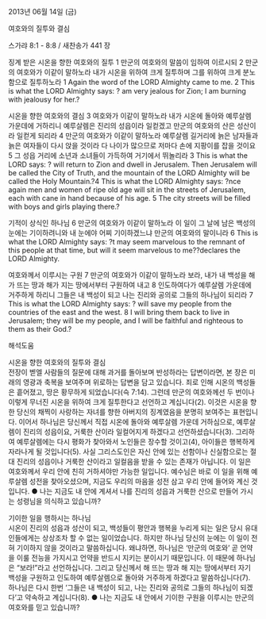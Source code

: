 2013년 06월 14일 (금)

여호와의 질투와 결심



스가랴 8:1 - 8:8 / 새찬송가 441 장


징계 받은 시온을 향한 여호와의 질투 
1 만군의 여호와의 말씀이 임하여 이르시되 2 만군의 여호와가 이같이 말하노라 내가 시온을 위하여 크게 질투하며 그를 위하여 크게 분노함으로 질투하노라
1 Again the word of the LORD Almighty came to me. 2 This is what the LORD Almighty says: ? am very jealous for Zion; I am burning with jealousy for her.?

시온을 향한 여호와의 결심 
3 여호와가 이같이 말하노라 내가 시온에 돌아와 예루살렘 가운데에 거하리니 예루살렘은 진리의 성읍이라 일컫겠고 만군의 여호와의 산은 성산이라 일컫게 되리라 4 만군의 여호와가 이같이 말하노라 예루살렘 길거리에 늙은 남자들과 늙은 여자들이 다시 앉을 것이라 다 나이가 많으므로 저마다 손에 지팡이를 잡을 것이요 5 그 성읍 거리에 소년과 소녀들이 가득하여 거기에서 뛰놀리라
3 This is what the LORD says: ? will return to Zion and dwell in Jerusalem. Then Jerusalem will be called the City of Truth, and the mountain of the LORD Almighty will be called the Holy Mountain.?4 This is what the LORD Almighty says: ?nce again men and women of ripe old age will sit in the streets of Jerusalem, each with cane in hand because of his age. 5 The city streets will be filled with boys and girls playing there.?  

기적이 상식인 하나님
6 만군의 여호와가 이같이 말하노라 이 일이 그 날에 남은 백성의 눈에는 기이하려니와 내 눈에야 어찌 기이하겠느냐 만군의 여호와의 말이니라
6 This is what the LORD Almighty says: ?t may seem marvelous to the remnant of this people at that time, but will it seem marvelous to me??declares the LORD Almighty.   

여호와께서 이루시는 구원
7 만군의 여호와가 이같이 말하노라 보라, 내가 내 백성을 해가 뜨는 땅과 해가 지는 땅에서부터 구원하여 내고 8 인도하여다가 예루살렘 가운데에 거주하게 하리니 그들은 내 백성이 되고 나는 진리와 공의로 그들의 하나님이 되리라
7 This is what the LORD Almighty says: ? will save my people from the countries of the east and the west. 8 I will bring them back to live in Jerusalem; they will be my people, and I will be faithful and righteous to them as their God.?

해석도움





시온을 향한 여호와의 질투와 결심  
전장이 벧엘 사람들의 질문에 대해 과거를 돌아보며 반성하라는 답변이라면, 본 장은 미래의 영광과 축복을 보여주며 위로하는 답변을 담고 있습니다. 죄로 인해 시온의 백성들은 흩어졌고, 땅은 황무하게 되었습니다(슥 7:14). 그런데 만군의 여호와께선 두 번이나 이렇게 무너진 시온을 위하여 크게 질투한다고 선언하고 계십니다(2). 이것은 시온을 향한 당신의 채찍이 사랑하는 자녀를 향한 아버지의 징계였음을 분명히 보여주는 표현입니다. 이어서 하나님은 당신께서 직접 시온에 돌아와 예루살렘 가운데 거하심으로, 예루살렘이 진리의 성읍이요, 거룩한 산이라 일컬어지게 하겠다고 선언하셨습니다(3). 그리하여 예루살렘에는 다시 평화가 찾아와서 노인들은 장수할 것이고(4), 아이들은 행복하게 자라나게 될 것입니다(5). 사실 그리스도인은 자신 안에 있는 선함이나 신실함으로는 절대 진리의 성읍이나 거룩한 산이라고 일컬음을 받을 수 있는 존재가 아닙니다. 이 일은 여호와께서 우리 안에 친히 거하셔야만 가능한 일입니다. 예수님은 바로 이 일을 위해 예루살렘 성전을 찾아오셨으며, 지금도 우리의 마음을 성전 삼고 우리 안에 들어와 계신 것입니다. 
● 나는 지금도 내 안에 계셔서 나를 진리의 성읍과 거룩한 산으로 만들어 가시는 성령님을 의식하고 있습니까? 

기이한 일을 행하시는 하나님  
시온이 진리의 성읍과 성산이 되고, 백성들이 평안과 행복을 누리게 되는 일은 당시 유대인들에게는 상상조차 할 수 없는 일이었습니다. 하지만 하나님 당신의 눈에는 이 일이 전혀 기이하지 않을 것이라고 말씀하십니다. 왜냐하면, 하나님은 ‘만군의 여호와’ 곧 언약을 이룰 전능을 가지시고 언약을 반드시 지키는 분이시기 때문입니다. 이 때문에 하나님은 “보라!”라고 선언하십니다. 그리고 당신께서 해 뜨는 땅과 해 지는 땅에서부터 자기 백성을 구원하고 인도하여 예루살렘으로 돌아와 거주하게 하겠다고 말씀하십니다(7). 하나님은 다시 한번 ‘그들은 내 백성이 되고, 나는 진리와 공의로 그들의 하나님이 되겠다’고 약속하고 계십니다(8). 
● 나는 지금도 내 안에서 기이한 구원을 이루시는 만군의 여호와를 믿고 있습니까?